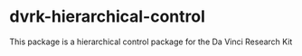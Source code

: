 # dvrk-hierarchical-control
This package is a hierarchical control package for the Da Vinci Research Kit
